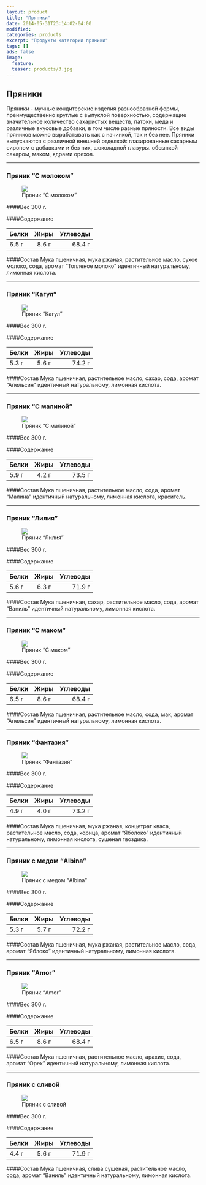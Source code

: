 ```yaml
---
layout: product
title: "Пряники"
date: 2014-05-31T23:14:02-04:00
modified:
categories: products
excerpt: "Продукты категории пряники"
tags: []
ads: false
image:
  feature:
  teaser: products/3.jpg
---
```


## Пряники

Пряники - мучные кондитерские изделия разнообразной формы, преимущественно круглые с выпуклой поверхностью, содержащие значительное количество сахаристых веществ, патоки, меда и различные вкусовые добавки, в том числе разные пряности. Все виды пряников можно вырабатывать как с начинкой, так и без нее. Пряники выпускаются с различной внешней отделкой: глазированные сахарным сиропом с добавками и без них, шоколадной глазуры. обсыпкой сахаром, маком, ядрами орехов.

----------------------------------------------------------------

### Пряник “С молоком”

<figure>
	<a href="{{ site.url }}/images/products/turta-cu-lapte.jpg"><img src="{{ site.url }}/images/products/turta-cu-lapte.jpg"></a>
	<figcaption>Пряник “С молоком”</figcaption>
</figure>

####Вес 
300 г.

####Содержание

Белки  | Жиры  | Углеводы
:------|:-----:|--------:
 6.5 г | 8.6 г | 68.4 г 

####Состав
Мука пшеничная, мука ржаная, растительное масло, сухое молоко, сода, аромат “Топленое молоко” идентичный натуральному, лимонная кислота.

----------------------------------------------------------------

### Пряник “Кагул”

<figure>
	<a href="{{ site.url }}/images/products/turta-cahul.jpg"><img src="{{ site.url }}/images/products/turta-cahul.jpg"></a>
	<figcaption>Пряник “Кагул”</figcaption>
</figure>

####Вес 
300 г.

####Содержание

Белки  | Жиры  | Углеводы
:------|:-----:|--------:
 5.3 г | 5.6 г | 74.2 г

####Состав
Мука пшеничная, растительное масло, сахар, сода, аромат “Апельсин” идентичный натуральному, лимонная кислота.

----------------------------------------------------------------

### Пряник “С малиной”

<figure>
	<a href="{{ site.url }}/images/products/turta-zmeura.jpg"><img src="{{ site.url }}/images/products/turta-zmeura.jpg"></a>
	<figcaption>Пряник “С малиной”</figcaption>
</figure>

####Вес 
300 г.

####Содержание 

Белки  | Жиры  | Углеводы
:------|:-----:|--------:
 5.9 г | 4.2 г | 73.5 г

####Состав
Мука пшеничная, растительное масло, сода, аромат “Малина” идентичный натуральному, лимонная кислота, краситель.

----------------------------------------------------------------

### Пряник “Лилия”

<figure>
	<a href="{{ site.url }}/images/products/turta-cu-nufarul.jpg"><img src="{{ site.url }}/images/products/turta-nufarul.jpg"></a>
	<figcaption>Пряник “Лилия”</figcaption>
</figure>

####Вес 
300 г.
	
####Содержание 

Белки  | Жиры  | Углеводы
:------|:-----:|--------:
 5.6 г | 6.3 г | 71.9 г

####Состав
Мука пшеничная, сахар, растительное масло, сода, аромат “Ваниль” идентичный натуральному, лимонная кислота.

----------------------------------------------------------------

### Пряник “С маком”

<figure>
	<a href="{{ site.url }}/images/products/turta-cu-mac.jpg"><img src="{{ site.url }}/images/products/turta-cu-mac.jpg"></a>
	<figcaption>Пряник “С маком”</figcaption>
</figure>

####Вес 
300 г.
	
####Содержание

Белки  | Жиры  | Углеводы
:------|:-----:|--------:
 6.5 г | 8.6 г | 68.4 г

####Состав
Мука пшеничная, растительное масло, сода, мак, аромат “Апельсин” идентичный натуральному, лимонная кислота.

----------------------------------------------------------------

### Пряник “Фантазия”

<figure>
	<a href="http://placehold.it/900x450.gif"><img src="http://placehold.it/900x450.gif"></a>
	<figcaption>Пряник “Фантазия”</figcaption>
</figure>

####Вес 
300 г.
	
####Содержание

Белки  | Жиры  | Углеводы
:------|:-----:|--------:
 4.9 г | 4.0 г | 73.2 г 

####Состав
Мука пшеничная, мука ржаная, концетрат кваса, растительное масло, сода, корица, аромат “Яболоко” идентичный натуральному, лимонная кислота, сушеная гвоздика.

----------------------------------------------------------------

### Пряник с медом “Albina”

<figure>
	<a href="http://placehold.it/900x450.gif"><img src="http://placehold.it/900x450.gif"></a>
	<figcaption>Пряник с медом “Albina”</figcaption>
</figure>

####Вес 
300 г.
	
####Содержание

Белки  | Жиры  | Углеводы
:------|:-----:|--------:
 5.3 г | 5.7 г | 72.2 г

####Состав
Мука пшеничная, мука ржаная, растительное масло, сода, аромат “Яблоко” идентичный натуральному, лимонная кислота.

----------------------------------------------------------------

### Пряник “Amor”

<figure>
	<a href="http://placehold.it/900x450.gif"><img src="http://placehold.it/900x450.gif"></a>
	<figcaption>Пряник “Amor”</figcaption>
</figure>

####Вес 
300 г.
	
####Содержание

Белки  | Жиры  | Углеводы
:------|:-----:|--------:
 6.5 г | 8.6 г | 68.4 г

####Состав
Мука пшеничная, растительное масло, арахис, сода, аромат “Орех” идентичный натуральному, лимонная кислота.

----------------------------------------------------------------

### Пряник с сливой 

<figure>
	<a href="http://placehold.it/900x450.gif"><img src="http://placehold.it/900x450.gif"></a>
	<figcaption>Пряник с сливой</figcaption>
</figure>

####Вес 
300 г.
	
####Содержание 

Белки  | Жиры  | Углеводы
:------|:-----:|--------:
 4.4 г | 5.6 г | 71.9 г

####Состав
Мука пшеничная, слива сушеная, растительное масло, сода, аромат “Ваниль” идентичный натуральному, лимонная кислота.